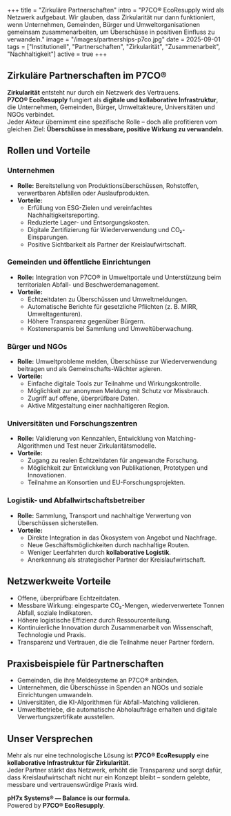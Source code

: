 +++
title = "Zirkuläre Partnerschaften"
intro = "P7CO® EcoResupply wird als Netzwerk aufgebaut. Wir glauben, dass Zirkularität nur dann funktioniert, wenn Unternehmen, Gemeinden, Bürger und Umweltorganisationen gemeinsam zusammenarbeiten, um Überschüsse in positiven Einfluss zu verwandeln."
image = "/images/partnerships-p7co.jpg"
date = 2025-09-01
tags = ["Institutionell", "Partnerschaften", "Zirkularität", "Zusammenarbeit", "Nachhaltigkeit"]
active = true
+++

## Zirkuläre Partnerschaften im P7CO®

**Zirkularität** entsteht nur durch ein Netzwerk des Vertrauens.  
**P7CO® EcoResupply** fungiert als **digitale und kollaborative Infrastruktur**, die Unternehmen, Gemeinden, Bürger, Umweltakteure, Universitäten und NGOs verbindet.  
Jeder Akteur übernimmt eine spezifische Rolle – doch alle profitieren vom gleichen Ziel: **Überschüsse in messbare, positive Wirkung zu verwandeln**.

## Rollen und Vorteile

### Unternehmen
- **Rolle:** Bereitstellung von Produktionsüberschüssen, Rohstoffen, verwertbaren Abfällen oder Auslaufprodukten.  
- **Vorteile:**  
  - Erfüllung von ESG-Zielen und vereinfachtes Nachhaltigkeitsreporting.  
  - Reduzierte Lager- und Entsorgungskosten.  
  - Digitale Zertifizierung für Wiederverwendung und CO₂-Einsparungen.  
  - Positive Sichtbarkeit als Partner der Kreislaufwirtschaft.  

### Gemeinden und öffentliche Einrichtungen
- **Rolle:** Integration von P7CO® in Umweltportale und Unterstützung beim territorialen Abfall- und Beschwerdemanagement.  
- **Vorteile:**  
  - Echtzeitdaten zu Überschüssen und Umweltmeldungen.  
  - Automatische Berichte für gesetzliche Pflichten (z. B. MIRR, Umweltagenturen).  
  - Höhere Transparenz gegenüber Bürgern.  
  - Kostenersparnis bei Sammlung und Umweltüberwachung.  

### Bürger und NGOs
- **Rolle:** Umweltprobleme melden, Überschüsse zur Wiederverwendung beitragen und als Gemeinschafts-Wächter agieren.  
- **Vorteile:**  
  - Einfache digitale Tools zur Teilnahme und Wirkungskontrolle.  
  - Möglichkeit zur anonymen Meldung mit Schutz vor Missbrauch.  
  - Zugriff auf offene, überprüfbare Daten.  
  - Aktive Mitgestaltung einer nachhaltigeren Region.  

### Universitäten und Forschungszentren
- **Rolle:** Validierung von Kennzahlen, Entwicklung von Matching-Algorithmen und Test neuer Zirkularitätsmodelle.  
- **Vorteile:**  
  - Zugang zu realen Echtzeitdaten für angewandte Forschung.  
  - Möglichkeit zur Entwicklung von Publikationen, Prototypen und Innovationen.  
  - Teilnahme an Konsortien und EU-Forschungsprojekten.  

### Logistik- und Abfallwirtschaftsbetreiber
- **Rolle:** Sammlung, Transport und nachhaltige Verwertung von Überschüssen sicherstellen.  
- **Vorteile:**  
  - Direkte Integration in das Ökosystem von Angebot und Nachfrage.  
  - Neue Geschäftsmöglichkeiten durch nachhaltige Routen.  
  - Weniger Leerfahrten durch **kollaborative Logistik**.  
  - Anerkennung als strategischer Partner der Kreislaufwirtschaft.  

## Netzwerkweite Vorteile

- Offene, überprüfbare Echtzeitdaten.  
- Messbare Wirkung: eingesparte CO₂-Mengen, wiederverwertete Tonnen Abfall, soziale Indikatoren.  
- Höhere logistische Effizienz durch Ressourcenteilung.  
- Kontinuierliche Innovation durch Zusammenarbeit von Wissenschaft, Technologie und Praxis.  
- Transparenz und Vertrauen, die die Teilnahme neuer Partner fördern.  

## Praxisbeispiele für Partnerschaften

- Gemeinden, die ihre Meldesysteme an P7CO® anbinden.  
- Unternehmen, die Überschüsse in Spenden an NGOs und soziale Einrichtungen umwandeln.  
- Universitäten, die KI-Algorithmen für Abfall-Matching validieren.  
- Umweltbetriebe, die automatische Abholaufträge erhalten und digitale Verwertungszertifikate ausstellen.  

## Unser Versprechen

Mehr als nur eine technologische Lösung ist **P7CO® EcoResupply** eine **kollaborative Infrastruktur für Zirkularität**.  
Jeder Partner stärkt das Netzwerk, erhöht die Transparenz und sorgt dafür, dass Kreislaufwirtschaft nicht nur ein Konzept bleibt – sondern gelebte, messbare und vertrauenswürdige Praxis wird.  

**pH7x Systems® — Balance is our formula.**  
Powered by **P7CO® EcoResupply**.
